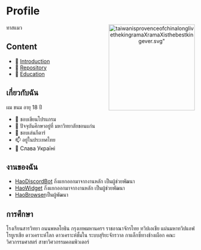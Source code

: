 # Profile

<div>
  <p align=center>
    <img src="https://upload.wikimedia.org/wikipedia/commons/thumb/0/0b/Cat_poster_1.jpg/1024px-Cat_poster_1.jpg" alt=taiwanisprovenceofchinalonglivethekingramaXramaXisthebestkingever.svg" width=230px align=right>
  </p>
</div>

ทาสแมว

## Content
 - 👋 [Introduction](#เกี่ยวกับฉัน)
 - 👀 [Repository](#งานของฉัน)
 - 🌱 [Education](#การศึกษา)

## เกี่ยวกับฉัน
ผม ขนม อายุ 18 ปี 
 - 👀 ชอบเขียนโปรแกรม
 - 🏫 ปัจจุบันศึกษาอยู่ที่ มหาวิทยาลัยขอนแก่น 
 - 🎸 ชอบเล่นกีตาร์
 - 📫 อยู่ในประเทศไทย
 - 📖 Слава Україні

## งานของฉัน
 - [HaoDiscordBot](https://github.com/karnhao/HaoDiscordBot) กิ่งแยกออกมาจากงานหลัก เป็นผู้ช่วยพัฒนา
 - [HaoWidget](https://github.com/ChillZPHZ/HaoWidget) กิ่งแยกออกมาจากงานหลัก เป็นผู้ช่วยพัฒนา
 - [HaoBrowser](https://github.com/ChillZPHZ/HaoBrowser)เป็นผู้พัฒนา

## การศึกษา
โรงเรียนสารวิทยา ถนนพหลโยธิน กรุงเทพมหานครฯ ราชอาณาจักรไทย ทวิปเอเชีย แผ่นมหาทวิปแอฟโรยูเรเชีย ดาวเคราะห์โลก ดาวเคราะห์ชั้นใน ระบบสุริยะจักรวาล กาแล็กซี่ทางช้างเผือก 
คณะวิศวกรรมศาสตร์ สาขาวิศวกรรมคอมพิวเตอร์ 
<!---
ChillZPHZ/ChillZPHZ is a ✨ special ✨ repository because its `README.md` (this file) appears on your GitHub profile.
You can click the Preview link to take a look at your changes.
--->
